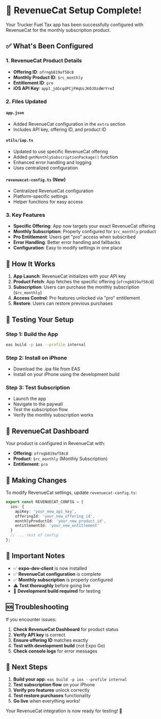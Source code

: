 # 🚀 RevenueCat Setup Complete!

Your Trucker Fuel Tax app has been successfully configured with RevenueCat for the monthly subscription product.

## ✅ What's Been Configured

### 1. **RevenueCat Product Details**
- **Offering ID**: `ofrngb819af58c8`
- **Monthly Product ID**: `$rc_monthly`
- **Entitlement ID**: `pro`
- **iOS API Key**: `appl_jdGcqdPCjFHqUcJKOJOzdWrYreI`

### 2. **Files Updated**

#### `app.json`
- Added RevenueCat configuration in the `extra` section
- Includes API key, offering ID, and product ID

#### `utils/iap.ts`
- Updated to use specific RevenueCat offering
- Added `getMonthlySubscriptionPackage()` function
- Enhanced error handling and logging
- Uses centralized configuration

#### `revenuecat-config.ts` (New)
- Centralized RevenueCat configuration
- Platform-specific settings
- Helper functions for easy access

### 3. **Key Features**
- **Specific Offering**: App now targets your exact RevenueCat offering
- **Monthly Subscription**: Properly configured for `$rc_monthly` product
- **Pro Entitlement**: Users get "pro" access when subscribed
- **Error Handling**: Better error handling and fallbacks
- **Configuration**: Easy to modify settings in one place

## 🔧 How It Works

1. **App Launch**: RevenueCat initializes with your API key
2. **Product Fetch**: App fetches the specific offering (`ofrngb819af58c8`)
3. **Subscription**: Users can purchase the monthly subscription (`$rc_monthly`)
4. **Access Control**: Pro features unlocked via "pro" entitlement
5. **Restore**: Users can restore previous purchases

## 📱 Testing Your Setup

### **Step 1: Build the App**
```bash
eas build -p ios --profile internal
```

### **Step 2: Install on iPhone**
- Download the .ipa file from EAS
- Install on your iPhone using the development build

### **Step 3: Test Subscription**
- Launch the app
- Navigate to the paywall
- Test the subscription flow
- Verify the monthly subscription works

## 🎯 RevenueCat Dashboard

Your product is configured in RevenueCat with:
- **Offering**: `ofrngb819af58c8`
- **Product**: `$rc_monthly` (Monthly Subscription)
- **Entitlement**: `pro`

## 🔄 Making Changes

To modify RevenueCat settings, update `revenuecat-config.ts`:

```typescript
export const REVENUECAT_CONFIG = {
  ios: {
    apiKey: 'your_new_api_key',
    offeringId: 'your_new_offering_id',
    monthlyProductId: 'your_new_product_id',
    entitlementId: 'your_new_entitlement'
  }
  // ... rest of config
};
```

## 🚨 Important Notes

- ✅ **expo-dev-client** is now installed
- ✅ **RevenueCat configuration** is complete
- ✅ **Monthly subscription** is properly configured
- ⚠️ **Test thoroughly** before going live
- 📱 **Development build required** for testing

## 🆘 Troubleshooting

If you encounter issues:

1. **Check RevenueCat Dashboard** for product status
2. **Verify API key** is correct
3. **Ensure offering ID** matches exactly
4. **Test with development build** (not Expo Go)
5. **Check console logs** for error messages

## 🎉 Next Steps

1. **Build your app**: `eas build -p ios --profile internal`
2. **Test subscription flow** on your iPhone
3. **Verify pro features** unlock correctly
4. **Test restore purchases** functionality
5. **Go live** when everything works!

Your RevenueCat integration is now ready for testing! 🚀
